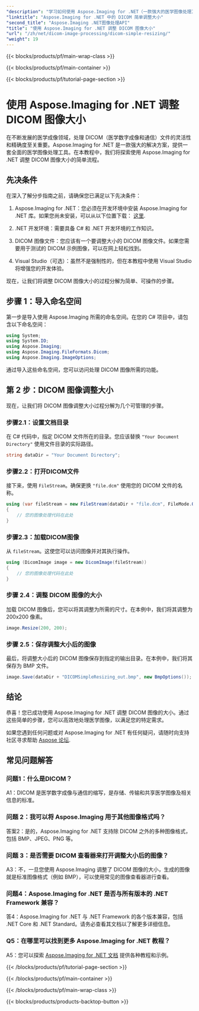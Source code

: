 ```yaml
---
"description": "学习如何使用 Aspose.Imaging for .NET（一款强大的医学图像处理工具）调整 DICOM 图像的大小。简单的步骤，精准的结果。"
"linktitle": "Aspose.Imaging for .NET 中的 DICOM 简单调整大小"
"second_title": "Aspose.Imaging .NET图像处理API"
"title": "使用 Aspose.Imaging for .NET 调整 DICOM 图像大小"
"url": "/zh/net/dicom-image-processing/dicom-simple-resizing/"
"weight": 19
---
```


{{< blocks/products/pf/main-wrap-class >}}

{{< blocks/products/pf/main-container >}}

{{< blocks/products/pf/tutorial-page-section >}}

# 使用 Aspose.Imaging for .NET 调整 DICOM 图像大小

在不断发展的医学成像领域，处理 DICOM（医学数字成像和通信）文件的灵活性和精确度至关重要。Aspose.Imaging for .NET 是一款强大的解决方案，提供一套全面的医学图像处理工具。在本教程中，我们将探索使用 Aspose.Imaging for .NET 调整 DICOM 图像大小的简单流程。 

## 先决条件

在深入了解分步指南之前，请确保您已满足以下先决条件：

1. Aspose.Imaging for .NET：您必须在开发环境中安装 Aspose.Imaging for .NET 库。如果您尚未安装，可以从以下位置下载： [这里](https://releases。aspose.com/imaging/net/).

2. .NET 开发环境：需要具备 C# 和 .NET 开发环境的工作知识。

3. DICOM 图像文件：您应该有一个要调整大小的 DICOM 图像文件。如果您需要用于测试的 DICOM 示例图像，可以在网上轻松找到。

4. Visual Studio（可选）：虽然不是强制性的，但在本教程中使用 Visual Studio 将增强您的开发体验。

现在，让我们将调整 DICOM 图像大小的过程分解为简单、可操作的步骤。

## 步骤 1：导入命名空间

第一步是导入使用 Aspose.Imaging 所需的命名空间。在您的 C# 项目中，请包含以下命名空间：

```csharp
using System;
using System.IO;
using Aspose.Imaging;
using Aspose.Imaging.FileFormats.Dicom;
using Aspose.Imaging.ImageOptions;
```

通过导入这些命名空间，您可以访问处理 DICOM 图像所需的功能。

## 第 2 步：DICOM 图像调整大小

现在，让我们将 DICOM 图像调整大小过程分解为几个可管理的步骤。

### 步骤2.1：设置文档目录

在 C# 代码中，指定 DICOM 文件所在的目录。您应该替换 `"Your Document Directory"` 使用文件目录的实际路径。

```csharp
string dataDir = "Your Document Directory";
```

### 步骤2.2：打开DICOM文件

接下来，使用 `FileStream`。确保更换 `"file.dcm"` 使用您的 DICOM 文件的名称。

```csharp
using (var fileStream = new FileStream(dataDir + "file.dcm", FileMode.Open, FileAccess.Read))
{
    // 您的图像处理代码在此处
}
```

### 步骤2.3：加载DICOM图像

从 `fileStream`。这使您可以访问图像并对其执行操作。

```csharp
using (DicomImage image = new DicomImage(fileStream))
{
    // 您的图像处理代码在此处
}
```

### 步骤 2.4：调整 DICOM 图像的大小

加载 DICOM 图像后，您可以将其调整为所需的尺寸。在本例中，我们将其调整为 200x200 像素。

```csharp
image.Resize(200, 200);
```

### 步骤 2.5：保存调整大小后的图像

最后，将调整大小后的 DICOM 图像保存到指定的输出目录。在本例中，我们将其保存为 BMP 文件。

```csharp
image.Save(dataDir + "DICOMSimpleResizing_out.bmp", new BmpOptions());
```

## 结论

恭喜！您已成功使用 Aspose.Imaging for .NET 调整 DICOM 图像的大小。通过这些简单的步骤，您可以高效地处理医学图像，以满足您的特定需求。

如果您遇到任何问题或对 Aspose.Imaging for .NET 有任何疑问，请随时向支持社区寻求帮助 [Aspose 论坛](https://forum。aspose.com/).

## 常见问题解答

### 问题1：什么是DICOM？

A1：DICOM 是医学数字成像与通信的缩写，是存储、传输和共享医学图像及相关信息的标准。

### 问题 2：我可以将 Aspose.Imaging 用于其他图像格式吗？

答案2：是的，Aspose.Imaging for .NET 支持除 DICOM 之外的多种图像格式，包括 BMP、JPEG、PNG 等。

### 问题 3：是否需要 DICOM 查看器来打开调整大小后的图像？

A3：不，一旦您使用 Aspose.Imaging 调整了 DICOM 图像的大小，生成的图像就是标准图像格式（例如 BMP），可以使用常见的图像查看器进行查看。

### 问题4：Aspose.Imaging for .NET 是否与所有版本的 .NET Framework 兼容？

答4：Aspose.Imaging for .NET 与 .NET Framework 的各个版本兼容，包括 .NET Core 和 .NET Standard。请务必查看其文档以了解更多详细信息。

### Q5：在哪里可以找到更多 Aspose.Imaging for .NET 教程？

A5：您可以探索   [Aspose.Imaging for .NET 文档](https://reference.aspose.com/imaging/net/) 提供各种教程和示例。

{{< /blocks/products/pf/tutorial-page-section >}}

{{< /blocks/products/pf/main-container >}}

{{< /blocks/products/pf/main-wrap-class >}}

{{< blocks/products/products-backtop-button >}}